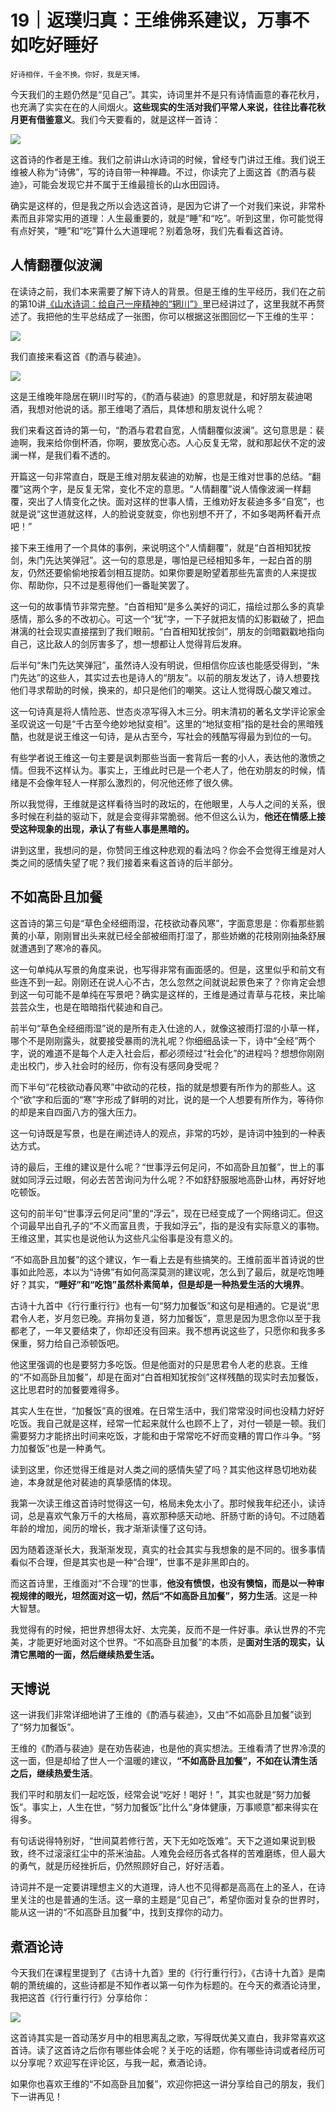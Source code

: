 # 19｜返璞归真：王维佛系建议，万事不如吃好睡好

    好诗相伴，千金不换。你好，我是天博。

今天我们的主题仍然是“见自己”。其实，诗词里并不是只有诗情画意的春花秋月，也充满了实实在在的人间烟火。**这些现实的生活对我们平常人来说，往往比春花秋月更有借鉴意义**。我们今天要看的，就是这样一首诗：

![](https://static001.geekbang.org/resource/image/c7/23/c7a02a37cb032e8e1255c5df94603f23.jpg?wh=1920x1080)

这首诗的作者是王维。我们之前讲山水诗词的时候，曾经专门讲过王维。我们说王维被人称为“诗佛”，写的诗自带一种禅趣。不过，你读完了上面这首《酌酒与裴迪》，可能会发现它并不属于王维最擅长的山水田园诗。

确实是这样的，但是我之所以会选这首诗，是因为它讲了一个对我们来说，非常朴素而且非常实用的道理：人生最重要的，就是“睡”和“吃”。听到这里，你可能觉得有点好笑，“睡”和“吃”算什么大道理呢？别着急呀，我们先看看这首诗。

## 人情翻覆似波澜

在读诗之前，我们本来需要了解下诗人的背景。但是王维的生平经历，我们在之前的第10讲[《山水诗词：给自己一座精神的“辋川”》](https://time.geekbang.org/column/article/394129)里已经讲过了，这里我就不再赘述了。我把他的生平总结成了一张图，你可以根据这张图回忆一下王维的生平：

![](https://static001.geekbang.org/resource/image/67/86/67448d847470da4cec0c2e394f609186.jpg?wh=2284x1285)

我们直接来看这首《酌酒与裴迪》。

![](https://static001.geekbang.org/resource/image/c7/23/c7a02a37cb032e8e1255c5df94603f23.jpg?wh=1920x1080)

这是王维晚年隐居在辋川时写的，《酌酒与裴迪》的意思就是，和好朋友裴迪喝酒，我想对他说的话。那王维喝了酒后，具体想和朋友说什么呢？

我们来看这首诗的第一句，“酌酒与君君自宽，人情翻覆似波澜”。这句意思是：裴迪啊，我来给你倒杯酒，你啊，要放宽心态。人心反复无常，就和那起伏不定的波澜一样，是我们看不透的。

开篇这一句非常直白，既是王维对朋友裴迪的劝解，也是王维对世事的总结。“翻覆”这两个字，是反复无常，变化不定的意思。“人情翻覆”说人情像波澜一样翻覆，突出了人情变化之快。面对这样的世事人情，王维劝好友裴迪多多“自宽”，也就是说“这世道就这样，人的脸说变就变，你也别想不开了，不如多喝两杯看开点吧！”

接下来王维用了一个具体的事例，来说明这个“人情翻覆”，就是“白首相知犹按剑，朱门先达笑弹冠”。这一句的意思是，哪怕是已经相知多年，一起白首的朋友，仍然还要偷偷地按着剑相互提防。如果你要是盼望着那些先富贵的人来提拔你、帮助你，只不过是惹得他们一番耻笑罢了。

这一句的故事情节非常完整。“白首相知”是多么美好的词汇，描绘过那么多的真挚感情，那么多的不改初心。可这一个“犹”字，一下子就把友情的幻影戳破了，把血淋漓的社会现实直接摆到了我们眼前。“白首相知犹按剑”，朋友的剑暗戳戳地指向自己，这比敌人的剑厉害多了，想一想都让人觉得背后发麻。

后半句“朱门先达笑弹冠”，虽然诗人没有明说，但相信你应该也能感受得到，“朱门先达”的这些人，其实过去也是诗人的“朋友”。以前的朋友发达了，诗人想要找他们寻求帮助的时候，换来的，却只是他们的嘲笑。这让人觉得既心酸又难过。

这一句诗真是将人情险恶、世态炎凉写得入木三分。明末清初的著名文学评论家金圣叹说这一句是“千古至今绝妙地狱变相”。这里的“地狱变相”指的是社会的黑暗残酷，也就是说王维这一句诗，是从古至今，写社会的残酷写得最为到位的一句。

有些学者说王维这一句主要是讽刺那些当面一套背后一套的小人，表达他的激愤之情。但我不这样认为。事实上，王维此时已是一个老人了，他在劝朋友的时候，情绪是不会像年轻人一样那么激烈的，何况他还修了很久佛。

所以我觉得，王维就是这样看待当时的政坛的，在他眼里，人与人之间的关系，很多时候在利益的驱动下，就是会变得非常脆弱。他不但这么认为，**他还在情感上接受这种现象的出现，承认了有些人事是黑暗的。**

讲到这里，我想问的是，你赞同王维这种悲观的看法吗？你会不会觉得王维是对人类之间的感情失望了呢？我们接着来看这首诗的后半部分。

## 不如高卧且加餐

这首诗的第三句是“草色全经细雨湿，花枝欲动春风寒”，字面意思是：你看那些鹅黄的小草，刚刚冒出头来就已经全部被细雨打湿了，那些娇嫩的花枝刚刚抽条舒展就遭遇到了寒冷的春风。

这一句单纯从写景的角度来说，也写得非常有画面感的。但是，这里似乎和前文有些连不到一起。刚刚还在说人心不古，怎么忽然之间就说起景色来了？你肯定会想到这一句可能不是单纯在写景吧？确实是这样的，王维是通过青草与花枝，来比喻芸芸众生，也是在暗暗指代裴迪和自己。

前半句“草色全经细雨湿”说的是所有走入仕途的人，就像这被雨打湿的小草一样，哪个不是刚刚露头，就要接受暴雨的洗礼呢？你细细品读一下，诗中“全经”两个字，说的难道不是每个人走入社会后，都必须经过“社会化”的进程吗？想想你刚刚走出校门，步入社会时的经历，你有没有感同身受呢？

而下半句“花枝欲动春风寒”中欲动的花枝，指的就是想要有所作为的那些人。这个“欲”字和后面的“寒”字形成了鲜明的对比，说的是一个人想要有所作为，等待你的却是来自四面八方的强大压力。

这一句诗既是写景，也是在阐述诗人的观点，非常的巧妙，是诗词中独到的一种表达方式。

诗的最后，王维的建议是什么呢？“世事浮云何足问，不如高卧且加餐”，世上的事就如同浮云过眼，何必去苦苦询问为什么呢？不如舒舒服服地高卧山林，再好好地吃顿饭。

这句的前半句“世事浮云何足问”里的“浮云”，现在已经变成了一个网络词汇。但这个词最早出自孔子的“不义而富且贵，于我如浮云”，指的是没有实际意义的事物。王维这里，其实也是说他认为这些凡尘俗事是没有意义的。

“不如高卧且加餐”的这个建议，乍一看上去是有些搞笑的。王维前面半首诗说的世事如此险恶，本以为“诗佛”有如何高深莫测的建议呢，怎么到了最后，就是吃饱睡好？其实，**“睡好”和“吃饱”虽然朴素简单，但是却是一种热爱生活的大境界**。

古诗十九首中《行行重行行》也有一句“努力加餐饭”和这句是相通的。它是说“思君令人老，岁月忽已晚。弃捐勿复道，努力加餐饭”，意思是因为思念你以至于我都老了，一年又要结束了，你却还没有回来。我不想再说这些了，只愿你和我多多保重，努力给自己添顿饭吧。

他这里强调的也是要努力多吃饭。但是他面对的只是思君令人老的悲哀。王维的“不如高卧且加餐”，却是在面对“白首相知犹按剑”这样残酷的现实时去加餐饭，这比思君时的加餐要难得多。

其实人生在世，“加餐饭”真的很难。在日常生活中，我们常常没时间也没精力好好吃饭。我自己就是这样，经常一忙起来就什么也顾不上了，对付一顿是一顿。我们需要努力才能挤出时间来吃饭，才能和由于常常吃不好而变糟的胃口作斗争。“努力加餐饭”也是一种勇气。

读到这里，你还觉得王维是对人类之间的感情失望了吗？其实他这样恳切地劝裴迪，本身就是他对裴迪的真挚感情的体现。

我第一次读王维这首诗时觉得这一句，格局未免太小了。那时候我年纪还小，读诗词，总是喜欢气象万千的大格局，喜欢那种感天动地、肝肠寸断的诗句。不过随着年龄的增加，阅历的增长，我才渐渐读懂了这句诗。

因为随着逐渐长大，我渐渐发现，真实的社会其实与我想象的是不同的。很多事情看似不合理，但是其实也是一种“合理”，世事不是非黑即白的。

而这首诗里，王维面对“不合理”的世事，**他没有愤恨，也没有懊恼，而是以一种审视规律的眼光，坦然面对这一切，然后“不如高卧且加餐”，努力生活**。这是一种大智慧。

我觉得有的时候，把世界想得太好、太完美，反而不是一件好事。承认世界的不完美，才能更好地面对这个世界。“不如高卧且加餐”的本质，是**面对生活的现实，认清它黑暗的一面，然后继续热爱生活。**

## **天博说**

这一讲我们非常详细地讲了王维的《酌酒与裴迪》，又由“不如高卧且加餐”谈到了“努力加餐饭”。

王维的《酌酒与裴迪》是在劝告裴迪，也是他的真实想法。王维看清了世界冷漠的这一面，但是却给了世人一个温暖的建议，**“不如高卧且加餐”，不如在认清生活之后，继续热爱生活**。

我们平时和朋友们一起吃饭，经常会说“吃好！喝好！”，其实也就是“努力加餐饭”。事实上，人生在世，“努力加餐饭”比什么“身体健康，万事顺意”都来得实在得多。

有句话说得特别好，“世间莫若修行苦，天下无如吃饭难”。天下之道如果说到极致，终不过滚滚红尘中的茶米油盐。人难免会经历各式各样的苦难磨练，但人最大的勇气，就是历经挫折后，仍然照顾好自己，好好活着。

诗词并不是一定要讲理想主义的大道理，诗人也不见得都是高高在上的圣人，在诗里关注的也是普通的生活。这一章的主题是“见自己”，希望你面对复杂的世界时，能从这一讲的“不如高卧且加餐”中，找到支撑你的动力。

## **煮酒论诗**

今天我们在课程里提到了《古诗十九首》里的《行行重行行》，《古诗十九首》是南朝的萧统编的，这些诗都是不知作者以第一句作为标题的。在今天的煮酒论诗里，我把这首《行行重行行》分享给你：

![](https://static001.geekbang.org/resource/image/b4/68/b4af665f0f8d068c7af754821195dd68.jpg?wh=1920x2023)

这首诗其实是一首动荡岁月中的相思离乱之歌，写得既优美又直白，我非常喜欢这首诗。读了这首诗之后你有哪些体会呢？关于吃的话题，你有哪些诗词或者经历可以分享呢？欢迎写在评论区，与我一起，煮酒论诗。

如果你也喜欢王维的“不如高卧且加餐”，欢迎你把这一讲分享给自己的朋友，我们下一讲再见！
    